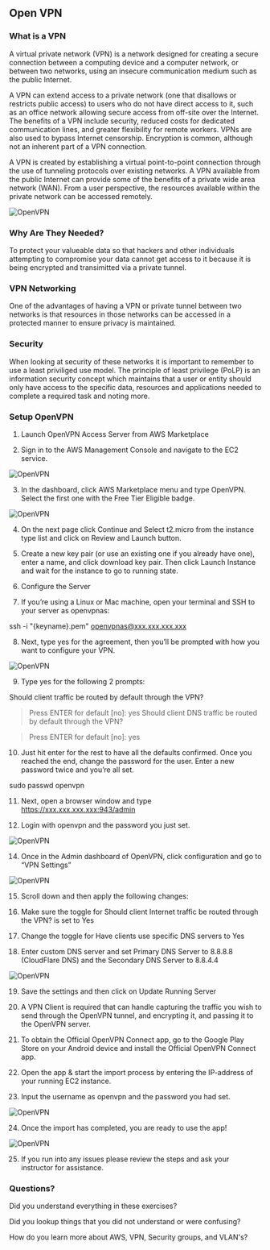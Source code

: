 ## Open VPN


###  What is a VPN

A virtual private network (VPN) is a network designed for creating a secure connection between a computing device and a computer network, or between two networks, using an insecure communication medium such as the public Internet.

A VPN can extend access to a private network (one that disallows or restricts public access) to users who do not have direct access to it, such as an office network allowing secure access from off-site over the Internet. The benefits of a VPN include security, reduced costs for dedicated communication lines, and greater flexibility for remote workers. VPNs are also used to bypass Internet censorship. Encryption is common, although not an inherent part of a VPN connection.

A VPN is created by establishing a virtual point-to-point connection through the use of tunneling protocols over existing networks. A VPN available from the public Internet can provide some of the benefits of a private wide area network (WAN). From a user perspective, the resources available within the private network can be accessed remotely.

![OpenVPN](vpn.png)

### Why Are They Needed?

To protect your valueable data so that hackers and other individuals attempting to compromise your data cannot get access to it because it is being encrypted and transimitted via a private tunnel.

### VPN Networking

One of the advantages of having a VPN or private tunnel between two networks is that resources in those networks can be accessed in a protected manner to ensure privacy is maintained.

### Security

When looking at security of these networks it is important to remember to use a least priviliged use model. The principle of least privilege (PoLP) is an information security concept which maintains that a user or entity should only have access to the specific data, resources and applications needed to complete a required task and noting more.

### Setup OpenVPN

1. Launch OpenVPN Access Server from AWS Marketplace

2. Sign in to the AWS Management Console and navigate to the EC2 service.

![OpenVPN](1-openvpn.png)

3. In the dashboard, click AWS Marketplace menu and type OpenVPN. Select the first one with the Free Tier Eligible badge.

![OpenVPN](2-openvpn.png)

4. On the next page click Continue and Select t2.micro from the instance type list and click on Review and Launch button.

5. Create a new key pair (or use an existing one if you already have one), enter a name, and click download key pair. Then click Launch Instance and wait for the instance to go to running state.


6. Configure the Server

7. If you’re using a Linux or Mac machine, open your terminal and SSH to your server as openvpnas:

ssh -i "{keyname}.pem" openvpnas@xxx.xxx.xxx.xxx

8. Next, type yes for the agreement, then you’ll be prompted with how you want to configure your VPN.

![OpenVPN](3-openvpn.png)

9. Type yes for the following 2 prompts:

Should client traffic be routed by default through the VPN?

> Press ENTER for default [no]: yes
Should client DNS traffic be routed by default through the VPN?

> Press ENTER for default [no]: yes

10. Just hit enter for the rest to have all the defaults confirmed. Once you reached the end, change the password for the user. Enter a new password twice and you’re all set.

sudo passwd openvpn

11. Next, open a browser window and type https://xxx.xxx.xxx.xxx:943/admin 

12. Login with openvpn and the password you just set.

![OpenVPN](4-openvpn.png)

14. Once in the Admin dashboard of OpenVPN, click configuration and go to “VPN Settings”

![OpenVPN](5-openvpn.png)

15. Scroll down and then apply the following changes:

16. Make sure the toggle for Should client Internet traffic be routed through the VPN? is set to Yes

17. Change the toggle for Have clients use specific DNS servers to Yes

18. Enter custom DNS server and set Primary DNS Server to 8.8.8.8 (CloudFlare DNS) and the Secondary DNS Server to 8.8.4.4

![OpenVPN](6-openvpn.png)

19. Save the settings and then click on Update Running Server


20. A VPN Client is required that can handle capturing the traffic you wish to send through the OpenVPN tunnel, and encrypting it, and passing it to the OpenVPN server.

21. To obtain the Official OpenVPN Connect app, go to the Google Play Store on your Android device and install the Official OpenVPN Connect app.

22. Open the app & start the import process by entering the IP-address of your running EC2 instance. 

23. Input the username as openvpn and the password you had set.

![OpenVPN](7-openvpn.png)

24. Once the import has completed, you are ready to use the app!

![OpenVPN](8-openvpn.png)

25. If you run into any issues please review the steps and ask your instructor for assistance.

### Questions?

Did you understand everything in these exercises?

Did you lookup things that you did not understand or were confusing?

How do you learn more about AWS, VPN, Security groups, and VLAN's?

